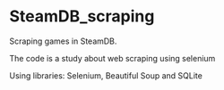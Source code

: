 # SteamDB_scraping
Scraping games in SteamDB.

The code is a study about web scraping using selenium

Using libraries: Selenium, Beautiful Soup and SQLite

